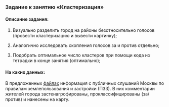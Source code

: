 ### Задание к занятию «Кластеризация»

#### Описание задания:

1. Визуально разделить город на районы безотносительно голосов (провести кластеризацию и вывести картинку);

2. Аналогично исследовать скопления голосов за и против отдельно;

3. Подобрать оптимальное число кластеров при помощи кода из тетрадки в конце занятия (оптимально);

#### На каких данных:
В предложенных [файлах](https://github.com/netology-code/ds3-spring-2018/tree/master/2.%20Basic%20Algorithms/2.6.%20%D0%A1lustering/Homework) информация с публичных слушаний Москвы по правилам землепользования и застройки (ПЗЗ). В них комментарии жителей города застенагрофированы, проклассифицированы (за/против) и нанесены на карту. 
